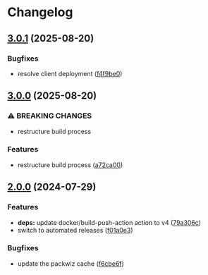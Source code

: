 # Changelog

## [3.0.1](https://github.com/crafthippie/owntech/compare/v3.0.0...v3.0.1) (2025-08-20)


### Bugfixes

* resolve client deployment ([f4f9be0](https://github.com/crafthippie/owntech/commit/f4f9be0a95b26b2823ee45c4c43defed6e86f9d9))

## [3.0.0](https://github.com/crafthippie/owntech/compare/v2.0.0...v3.0.0) (2025-08-20)


### ⚠ BREAKING CHANGES

* restructure build process

### Features

* restructure build process ([a72ca00](https://github.com/crafthippie/owntech/commit/a72ca00f79b2d3fe8729719299491f0e433dc4fc))

## [2.0.0](https://github.com/crafthippie/owntech/compare/v1.1.0...v2.0.0) (2024-07-29)


### Features

* **deps:** update docker/build-push-action action to v4 ([79a306c](https://github.com/crafthippie/owntech/commit/79a306c7dd0f579513a7d1ee93fe97bb17cd5552))
* switch to automated releases ([f01a0e3](https://github.com/crafthippie/owntech/commit/f01a0e3800404e5df0755dc605a12daaf701f96a))


### Bugfixes

* update the packwiz cache ([f6cbe6f](https://github.com/crafthippie/owntech/commit/f6cbe6f02ed1de334368c8623e1cdfb4bc27c901))
